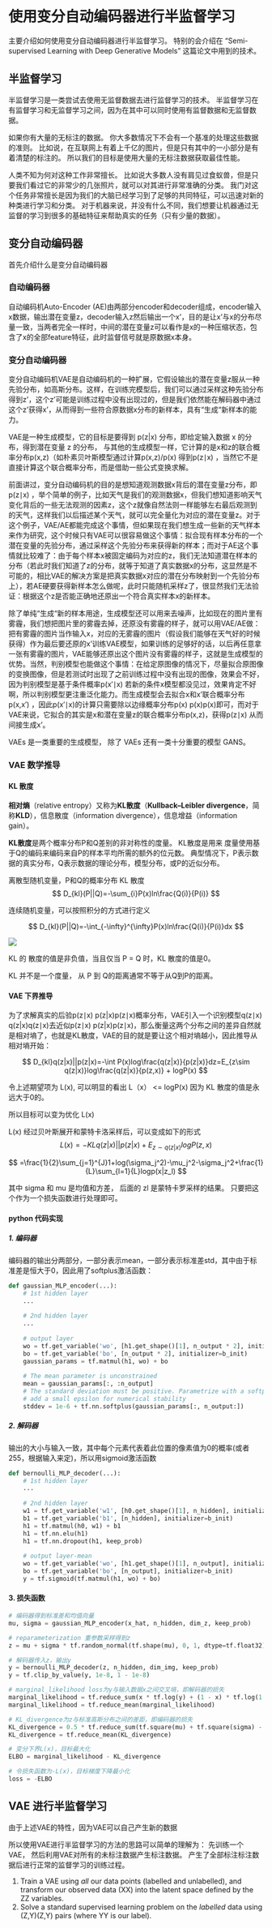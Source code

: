 # 使用变分自动编码器进行半监督学习

主要介绍如何使用变分自动编码器进行半监督学习。  特别的会介绍在 “Semi-supervised Learning with Deep Generative Models” 这篇论文中用到的技术。 



## 半监督学习

半监督学习是一类尝试去使用无监督数据去进行监督学习的技术。 半监督学习在有监督学习和无监督学习之间，因为在其中可以同时使用有监督数据和无监督数据。

如果你有大量的无标注的数据。 你大多数情况下不会有一个基准的处理这些数据的准则。 比如说，在互联网上有着上千亿的图片，但是只有其中的一小部分是有着清楚的标注的。 所以我们的目标是使用大量的无标注数据获取最佳性能。

人类不知为何对这种工作非常擅长。 比如说大多数人没有肩见过食蚁兽，但是只要我们看过它的非常少的几张照片，就可以对其进行非常准确的分类。 我门对这个任务非常擅长是因为我们的大脑已经学习到了足够的共同特征，可以迅速对新的种类进行学习和分类。 对于机器来说，并没有什么不同，我们想要让机器通过无监督的学习到很多的基础特征来帮助真实的任务（只有少量的数据）。





## 变分自动编码器

首先介绍什么是变分自动编码器

### 自动编码器

自动编码机Auto-Encoder (AE)由两部分encoder和decoder组成，encoder输入x数据，输出潜在变量z，decoder输入z然后输出一个x’，目的是让x’与x的分布尽量一致，当两者完全一样时，中间的潜在变量z可以看作是x的一种压缩状态，包含了x的全部feature特征，此时监督信号就是原数据x本身。 

### 变分自动编码器

变分自动编码机VAE是自动编码机的一种扩展，它假设输出的潜在变量z服从一种先验分布，如高斯分布。这样，在训练完模型后，我们可以通过采样这种先验分布得到z’，这个z’可能是训练过程中没有出现过的，但是我们依然能在解码器中通过这个z’获得x’，从而得到一些符合原数据x分布的新样本，具有“生成“新样本的能力。

VAE是一种生成模型，它的目标是要得到 p(z|x) 分布，即给定输入数据 x 的分布，得到潜在变量 z 的分布， 与其他的生成模型一样，它计算的是x和z的联合概率分布p(x,z)（如朴素贝叶斯模型通过计算p(x,z)/p(x) 得到p(z∣x) ，当然它不是直接计算这个联合概率分布，而是借助一些公式变换求解。



前面讲过，变分自动编码机的目的是想知道观测数据x背后的潜在变量z分布，即p(z∣x) ，举个简单的例子，比如天气是我们的观测数据x，但我们想知道影响天气变化背后的一些无法观测的因素z，这个z就像自然法则一样能够左右最后观测到的天气，这样我们以后描述某个天气，就可以完全量化为对应的潜在变量z。对于这个例子，VAE/AE都能完成这个事情，但如果现在我们想生成一些新的天气样本来作为研究，这个时候只有VAE可以很容易做这个事情：拟合现有样本分布的一个潜在变量的先验分布，通过采样这个先验分布来获得新的样本；而对于AE这个事情就比较难了：由于每个样本x被固定编码为对应的z，我们无法知道潜在样本的分布（若此时我们知道了z的分布，就等于知道了真实数据x的分布，这显然是不可能的，相比VAE的解决方案是把真实数据x对应的潜在分布映射到一个先验分布上），若AE硬要获得新样本怎么做呢，此时只能随机采样z了，很显然我们无法验证：根据这个z是否能正确地还原出一个符合真实样本x的新样本。

除了单纯“生成“新的样本用途，生成模型还可以用来去噪声，比如现在的图片里有雾霾，我们想把图片里的雾霾去掉，还原没有雾霾的样子，就可以用VAE/AE做：把有雾霾的图片当作输入x，对应的无雾霾的图片（假设我们能够在天气好的时候获得）作为最后要还原的x’训练VAE模型，如果训练的足够好的话，以后再任意拿一张有雾霾的图片，VAE能够还原出这个图片没有雾霾的样子，这就是生成模型的优势。当然，判别模型也能做这个事情：在给定原图像的情况下，尽量拟合原图像的变换图像，但是若测试时出现了之前训练过程中没有出现的图像，效果会不好，因为判别模型是基于条件概率p(x′∣x) 若新的条件x模型都没见过，效果肯定不好啊，所以判别模型更注重泛化能力。而生成模型会去拟合x和x’联合概率分布p(x,x′) ，因此p(x′∣x)的计算只需要除以边缘概率分布p(x) p(x)p(x)即可，而对于VAE来说，它拟合的其实是x和潜在变量z的联合概率分布p(x,z)，获得p(z∣x) 从而间接生成x’。



VAEs 是一类重要的生成模型， 除了 VAEs 还有一类十分重要的模型 GANS。 



### VAE 数学推导

#### KL 散度

**相对熵**（relative entropy）又称为**KL散度**（**Kullback–Leibler divergence**，简称**KLD**），信息散度（information divergence），信息增益（information gain）。

**KL散度**是两个概率分布P和Q差别的非对称性的度量。 KL散度是用来 度量使用基于Q的编码来编码来自P的样本平均所需的额外的位元数。 典型情况下，P表示数据的真实分布，Q表示数据的理论分布，模型分布，或P的近似分布。

离散型随机变量，P和Q的概率分布 KL 散度
$$
D_{kl}(P||Q)=-\sum_{i}P(x)ln\frac{Q(i)}{P(i)}
$$



连续随机变量，可以按照积分的方式进行定义

$$
D_{kl}(P||Q)=-\int_{-\infty}^{\infty}P(x)ln\frac{Q(i)}{P(i)}dx
$$


![](http://latex.codecogs.com/gif.latex?\\)


KL 的 散度的值是非负值，当且仅当 P = Q 时，KL 散度的值是0。

KL 并不是一个度量， 从 P 到 Q的距离通常不等于从Q到P的距离。



#### VAE 下界推导

为了求解真实的后验p(z∣x) p(z|x)p(z∣x)概率分布，VAE引入一个识别模型q(z∣x) q(z|x)q(z∣x)去近似p(z∣x) p(z|x)p(z∣x)，那么衡量这两个分布之间的差异自然就是相对墒了，也就是KL散度，VAE的目的就是要让这个相对墒越小，因此推导从相对墒开始：

$$
D_{kl}q(z|x)||p(z|x)=-\int P(x)log\frac{q(z|x)}{p(z|x)}dz=E_{z\sim q(z|x)}log\frac{q(z|x)}{p(z,x)} + logP(x)
$$



令上述期望项为  L(x), 可以明显的看出  L（x） <= logP(x)    因为 KL 散度的值是永远大于0的。

所以目标可以变为优化 L(x)

L(x) 经过贝叶斯展开和蒙特卡洛采样后，可以变成如下的形式
$$
L(x)=-KLq(z|x)||p(z|x)+E_{z\sim q(z|x)}logP(z,x)
$$

$$
=\frac{1}{2}\sum_{j=1}^{J}1+log(\sigma_j^2)-\mu_j^2-\sigma_j^2+\frac{1}{L}\sum_{l=1}{L}logp(x|z_l)
$$


其中 sigma 和 mu 是均值和方差， 后面的 zl 是蒙特卡罗采样的结果。  只要把这个作为一个损失函数进行处理即可。

#### python 代码实现

##### 1. 编码器

编码器的输出分两部分，一部分表示mean，一部分表示标准差std，其中由于标准差是恒大于0，因此用了softplus激活函数：

```python
def gaussian_MLP_encoder(...):
	# 1st hidden layer
	...
	
	# 2nd hidden layer
	...
	
	# output layer
	wo = tf.get_variable('wo', [h1.get_shape()[1], n_output * 2], initializer=w_init)
	bo = tf.get_variable('bo', [n_output * 2], initializer=b_init)
	gaussian_params = tf.matmul(h1, wo) + bo
	
	# The mean parameter is unconstrained
	mean = gaussian_params[:, :n_output]
	# The standard deviation must be positive. Parametrize with a softplus and
	# add a small epsilon for numerical stability
	stddev = 1e-6 + tf.nn.softplus(gaussian_params[:, n_output:])
```

##### 2. 解码器

输出的大小与输入一致，其中每个元素代表着此位置的像素值为0的概率(或者255，根据输入来定)，所以用sigmoid激活函数

```python
def bernoulli_MLP_decoder(...):
	# 1st hidden layer
	...
	
	# 2nd hidden layer
	w1 = tf.get_variable('w1', [h0.get_shape()[1], n_hidden], initializer=w_init)
	b1 = tf.get_variable('b1', [n_hidden], initializer=b_init)
	h1 = tf.matmul(h0, w1) + b1
	h1 = tf.nn.elu(h1)
	h1 = tf.nn.dropout(h1, keep_prob)
	
	# output layer-mean
	wo = tf.get_variable('wo', [h1.get_shape()[1], n_output], initializer=w_init)
	bo = tf.get_variable('bo', [n_output], initializer=b_init)
	y = tf.sigmoid(tf.matmul(h1, wo) + bo)
```

#### 3. 损失函数

```python
# 编码器得到标准差和均值向量
mu, sigma = gaussian_MLP_encoder(x_hat, n_hidden, dim_z, keep_prob)

# reparameterization 重参数采样得到z
z = mu + sigma * tf.random_normal(tf.shape(mu), 0, 1, dtype=tf.float32)

# 解码器传入z，输出y
y = bernoulli_MLP_decoder(z, n_hidden, dim_img, keep_prob)
y = tf.clip_by_value(y, 1e-8, 1 - 1e-8)

# marginal_likelihood loss为y与输入数据x之间交叉墒，即解码器的损失
marginal_likelihood = tf.reduce_sum(x * tf.log(y) + (1 - x) * tf.log(1 - y), 1)
marginal_likelihood = tf.reduce_mean(marginal_likelihood)

# KL_divergence为z与标准高斯分布之间的差距，即编码器的损失
KL_divergence = 0.5 * tf.reduce_sum(tf.square(mu) + tf.square(sigma) - tf.log(1e-8 + tf.square(sigma)) - 1, 1)
KL_divergence = tf.reduce_mean(KL_divergence)

# 变分下界L(x)，目标最大化
ELBO = marginal_likelihood - KL_divergence

# 令损失函数为-L(x)，目标梯度下降最小化
loss = -ELBO
```



## VAE 进行半监督学习

由于上述VAE的特性，因为VAE可以自己产生新的数据

所以使用VAE进行半监督学习的方法的思路可以简单的理解为： 先训练一个VAE， 然后利用VAE对所有的未标注数据产生标注数据。 产生了全部标注标注数据后进行正常的监督学习的训练过程。

1. Train a VAE using *all* our data points (labelled and unlabelled), and transform our observed data (XX) into the latent space defined by the ZZ variables.
2. Solve a standard supervised learning problem on the *labelled* data using (Z,Y)(Z,Y) pairs (where YY is our label).
